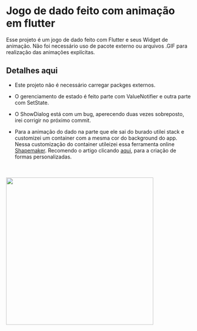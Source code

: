 # Jogo de dado feito com animação em flutter

Esse projeto é um jogo de dado feito com Flutter e seus Widget de animação. Não foi necessário uso de pacote externo ou arquivos .GIF para realização das animações explícitas. 

## Detalhes aqui

- Este projeto não é necessário carregar packges externos. 

- O gerenciamento de estado é feito parte com ValueNotifier e outra parte com SetState.

- O ShowDialog está com um bug, aperecendo duas vezes sobreposto, irei corrigir no próximo commit.

- Para a animação do dado na parte que ele sai do burado utilei stack e customizei um container com a mesma cor do background do app.  Nessa customização do container utileizei essa ferramenta online [Shapemaker](https://shapemaker.web.app). Recomendo o artigo clicando [aqui](https://blog.logrocket.com/drawing-shapes-in-flutter-with-custompaint-and-shape-maker/#howtousecustompaint), para a criação de formas personalizadas.

<br>
<br>

<img src="https://user-images.githubusercontent.com/7151251/167671832-b5dd2e91-30f6-44f2-a18f-31ac72549cbb.gif" width="400" >

